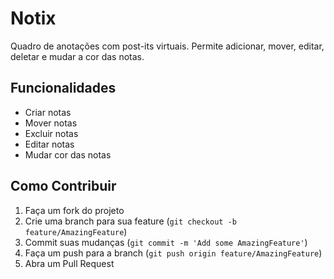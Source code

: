 # Notix

Quadro de anotações com post-its virtuais. Permite adicionar, mover, editar, deletar e mudar a cor das notas.

## Funcionalidades

- Criar notas
- Mover notas
- Excluir notas
- Editar notas
- Mudar cor das notas

## Como Contribuir

1. Faça um fork do projeto
2. Crie uma branch para sua feature (`git checkout -b feature/AmazingFeature`)
3. Commit suas mudanças (`git commit -m 'Add some AmazingFeature'`)
4. Faça um push para a branch (`git push origin feature/AmazingFeature`)
5. Abra um Pull Request

